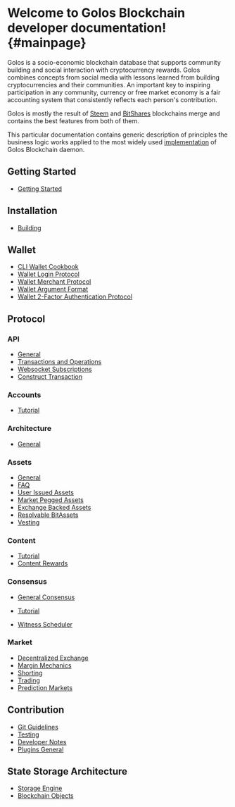 Welcome to Golos Blockchain developer documentation! {#mainpage}
=====================================================

Golos is a socio-economic blockchain database that supports community building and social interaction with cryptocurrency rewards. Golos combines concepts from social media with lessons learned from building cryptocurrencies and their communities. An important key to inspiring participation in any community, currency or free market economy is a fair accounting system that consistently reflects each person's contribution. 

Golos is mostly the result of [Steem](https://github.com/steemit) and [BitShares](https://github.com/bitshares) blockchains merge and contains the best features from both of them. 

This particular documentation contains generic description of principles the business logic works applied to the most widely used [implementation](https://github.com/GolosChain/golos) of Golos Blockchain daemon.

## Getting Started

* [Getting Started](getting_started.md)

## Installation

* [Building](building.md)

## Wallet

* [CLI Wallet Cookbook](cli_wallet_cookbook.md)
* [Wallet Login Protocol](wallet_login_protocol.md)
* [Wallet Merchant Protocol](wallet_merchant_protocol.md)
* [Wallet Argument Format](wallet_argument_format.md)
* [Wallet 2-Factor Authentication Protocol](wallet_2_factor_authentication_protocol.md)

## Protocol

### API

* [General](api/api.md)
* [Transactions and Operations](https://developers.golos.io/golos-v0.17.0/d6/d7a/group__operations.html)
* [Websocket Subscriptions](api/websocket_subscriptions.md)
* [Construct Transaction](api/construct_transaction.md)

### Accounts

* [Tutorial](accounts/account_create.md)

### Architecture

* [General](architecture/general.md)

### Assets

* [General](assets/assets.md)
* [FAQ](assets/assets_faq.md)
* [User Issued Assets](assets/uia.md)
* [Market Pegged Assets](assets/mpa.md)
* [Exchange Backed Assets](assets/eba.md)
* [Resolvable BitAssets](assets/resolvable_bitassets.md)
* [Vesting](assets/vesting.md)

### Content

* [Tutorial](content/tutorial.md)
* [Content Rewards](content/reward_system.md)

### Consensus

* [General Consensus](consensus/dpos.md)

* [Tutorial](consensus/witness.md)
* [Witness Scheduler](consensus/scheduler.md)

### Market

* [Decentralized Exchange](market/dex.md)
* [Margin Mechanics](market/dex_margin_mechanics.md)
* [Shorting](market/dex_short.md)
* [Trading](market/dex_trading.md)
* [Prediction Markets](market/prediction_market.md)

## Contribution

* [Git Guidelines](contribution/git_guildelines.md)
* [Testing](contribution/testing.md)
* [Developer Notes](contribution/developer_notes.md)
* [Plugins General](contribution/plugin.md)

## State Storage Architecture

* [Storage Engine](storage/storage_engine.md)
* [Blockchain Objects](storage/blockchain_objects.md)


